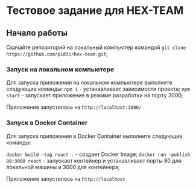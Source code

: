 # Тестовое задание для HEX-TEAM

## Начало работы

Скачайте репозиторий на локальный компьютер командой `git clone https://github.com/p1d3c/hex-team.git`;

### Запуск на локальном компьютере

Для запуска приложения на локальном компьютере выполните следующие команды:
`npm i` - устанавливает зависимости проекта;
`npm start` - запускает приложение в режиме разработки на порту 3000;

Приложение запустилось на `http://localhost:3000/`

### Запуск в Docker Container

Для запуска приложения в Docker Container выполните следующие команды:

`docker build —tag react .` - создает Docker Image;
`docker run —publish 80:3000 react` - запускает контейнер и устанавливает порты 80 для локальной машины и 3000 для контейнера;

Приложение запустилось на `http://localhost`

